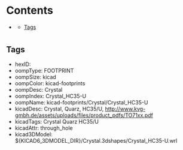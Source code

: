 



Contents
========

* [](#)
	* [Tags](#tags)

# 

## Tags

- hexID: 
- oompType: FOOTPRINT
- oompSize: kicad
- oompColor: kicad-footprints
- oompDesc: Crystal
- oompIndex: Crystal_HC35-U
- oompName: kicad-footprints/Crystal/Crystal_HC35-U
- kicadDesc: Crystal, Quarz, HC35/U, http://www.kvg-gmbh.de/assets/uploads/files/product_pdfs/TO71xx.pdf
- kicadTags: Crystal Quarz HC35/U
- kicadAttr: through_hole
- kicad3DModel: ${KICAD6_3DMODEL_DIR}/Crystal.3dshapes/Crystal_HC35-U.wrl
